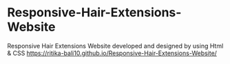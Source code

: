 # Responsive-Hair-Extensions-Website
Responsive Hair Extensions Website developed and designed by using Html &amp; CSS  https://ritika-bali10.github.io/Responsive-Hair-Extensions-Website/
